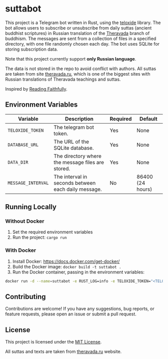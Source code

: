 # suttabot

This project is a Telegram bot written in Rust, using the [teloxide](https://github.com/teloxide/teloxide) library. The bot allows users to subscribe or unsubscribe from daily suttas (ancient buddhist scriptures) in Russian translation of the [Theravada](https://en.wikipedia.org/wiki/Theravada) branch of buddhism. The messages are sent from a collection of files in a specified directory, with one file randomly chosen each day. The bot uses SQLite for storing subscription data.

Note that this project currently support **only Russian language**.

The data is not stored in the repo to avoid conflict with authors. All suttas are taken from site [theravada.ru](https://www.theravada.ru/Teaching/canon.htm), which is one of the biggest sites with Russian translations of Theravada teachings and suttas.

Inspired by [Reading Faithfully](https://readingfaithfully.org/).

## Environment Variables

| Variable | Description | Required | Default |
| --- | --- | --- | --- |
| `TELOXIDE_TOKEN` | The telegram bot token. | Yes | None |
| `DATABASE_URL` | The URL of the SQLite database. | Yes | None |
| `DATA_DIR` | The directory where the message files are stored. | Yes | None |
| `MESSAGE_INTERVAL` | The interval in seconds between each daily message. | No | 86400 (24 hours) |

## Running Locally

### Without Docker

1. Set the required environment variables
2. Run the project: `cargo run`

### With Docker

1. Install Docker: https://docs.docker.com/get-docker/
2. Build the Docker image: `docker build -t suttabot .`
3. Run the Docker container, passing in the environment variables:

```bash
docker run -d --name=suttabot -e RUST_LOG=info -e TELOXIDE_TOKEN="<TELOXIDE_TOKEN>" -e DATABASE_URL="sqlite:///db/suttabot.db" -e DATA_DIR="/data" -v "<LOCAL_DB_PATH>:/db/suttabot.db" -v "<LOCAL_DATA_PATH>:/data" suttabot
```

## Contributing

Contributions are welcome! If you have any suggestions, bug reports, or feature requests, please open an issue or submit a pull request.

## License

This project is licensed under the [MIT License](LICENSE).

All suttas and texts are taken from [theravada.ru](https://www.theravada.ru/) website.
